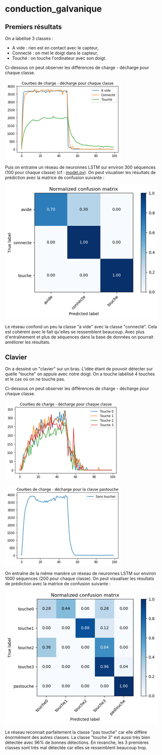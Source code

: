 # conduction_galvanique

## Premiers résultats

On a labélisé 3 classes :

* A vide : rien est en contact avec le capteur,
* Connecté : on met le doigt dans le capteur,
* Touché : on touche l'ordinateur avec son doigt.

Ci-dessous on peut observer les différences de charge - décharge pour chaque classe.

![classes](classes.png)

Puis on entraine un réseau de neuronnes LSTM sur environ 300 séquences (100 pour chaque classe) (cf : [model.py](model.py)).
On peut visualiser les résultats de prédiction avec la matrice de confusion suivante :

![conf_matrix](confusion_matrix.png)

Le réseau confond un peu la classe "à vide" avec la classe "connecté". Cela est cohérent avec le fait qu'elles se ressemblent beaucoup. Avec plus d'entraînement et plus de séquences dans la base de données on pourrait améliorer les résultats.

## Clavier

On a dessiné un "clavier" sur un bras. L'idée étant de pouvoir détecter sur quelle "touche" on appuie avec notre doigt. On a touche labélisé 4 touches et le cas où on ne touche pas.

Ci-dessous on peut observer les différences de charge - décharge pour chaque classe.

![classes_clavier](classes_clavier.png)

![classes_clavier_pastouche](classes_clavier_pastouche.png)

On entraîne de la même manière un réseau de neuronnes LSTM sur environ 1000 séquences (200 pour chaque classe). On peut visualiser les résultats de prédiction avec la matrice de confusion suivante :

![conf_matrix_clavier](confusion_matrix_clavier.png)

Le réseau reconnait parfaitement la classe "pas touche" car elle diffère énormément des autres classes. La classe "touche 3" est aussi très bien détectée avec 96% de bonnes détections. En revanche, les 3 premières classes sont très mal détectée car elles se ressemblent beaucoup trop.